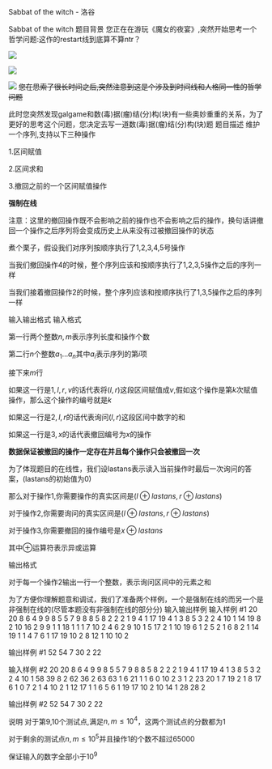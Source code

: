 



Sabbat of the witch - 洛谷














Sabbat of the witch
题目背景
您正在在游玩《魔女的夜宴》,突然开始思考一个哲学问题:这作的restart线到底算不算ntr？

![](http://0d077ef9e74d8.cdn.sohucs.com/rcLQDT4_png)

![](http://0d077ef9e74d8.cdn.sohucs.com/rcLQJyV_png)

![](http://0d077ef9e74d8.cdn.sohucs.com/rcLQMrk_png)
~~您在思索了很长时间之后,突然注意到这是个涉及到时间线和人格同一性的哲学问题~~

此时您突然发现galgame和数(毒)据(瘤)结(分)构(块)有一些奥妙重重的关系，为了更好的思考这个问题，您决定去写一道数(毒)据(瘤)结(分)构(块)题
题目描述
维护一个序列,支持以下三种操作

1.区间赋值

2.区间求和

3.撤回之前的一个区间赋值操作

**强制在线**

注意：这里的撤回操作既不会影响之前的操作也不会影响之后的操作，换句话讲撤回一个操作之后序列将会变成历史上从来没有过被撤回操作的状态

煮个栗子，假设我们对序列按顺序执行了1,2,3,4,5号操作

当我们撤回操作4的时候，整个序列应该和按顺序执行了1,2,3,5操作之后的序列一样

当我们接着撤回操作2的时候，整个序列应该和按顺序执行了1,3,5操作之后的序列一样






输入输出格式
输入格式

第一行两个整数$n,m$表示序列长度和操作个数

第二行$n$个整数$a_{1}...a_{n}$其中$a_{i}$表示序列的第$i$项

接下来$m$行

如果这一行是$1,l,r,v$的话代表将$(l,r)$这段区间赋值成$v$,假如这个操作是第$k$次赋值操作，那么这个操作的编号就是$k$

如果这一行是$2,l,r$的话代表询问$(l,r)$这段区间中数字的和

如果这一行是$3,x$的话代表撤回编号为$x$的操作

**数据保证被撤回的操作一定存在并且每个操作只会被撤回一次**

为了体现题目的在线性，我们设lastans表示读入当前操作时最后一次询问的答案，(lastans的初始值为0)

那么对于操作1,你需要操作的真实区间是$(l \oplus lastans,r \oplus lastans)$

对于操作2,你需要询问的真实区间是$(l \oplus lastans,r \oplus lastans)$

对于操作3,你需要撤回的操作编号是$x \oplus lastans$

其中$\oplus$运算符表示异或运算


输出格式

对于每一个操作2输出一行一个整数，表示询问区间中的元素之和

为了方便你理解题意和调试，我们了准备两个样例，一个是强制在线的而另一个是非强制在线的(尽管本题没有非强制在线的部分分)
输入输出样例
输入样例 #1
20 20
8 6 4 9 9 8 5 5 7 9 8 8 5 8 2 2 2 1 9 4 
1 17 19 4
1 3 8 5
3 2
2 4 10
1 14 19 8
2 10 16
2 9 9
1 1 18 1
1 1 7 10
2 4 6
2 9 10
1 5 17 2
1 10 19 6
1 2 5 2
1 6 8 2
1 14 19 1
1 4 7 6
1 17 19 10
2 8 12
1 10 10 2

输出样例 #1
52
54
7
30
2
22

输入样例 #2
20 20
8 6 4 9 9 8 5 5 7 9 8 8 5 8 2 2 2 1 9 4 
1 17 19 4
1 3 8 5
3 2
2 4 10
1 58 39 8
2 62 36
2 63 63
1 6 21 1
1 6 0 10
2 3 1
2 23 20
1 7 19 2
1 8 17 6
1 0 7 2
1 4 10 2
1 12 17 1
1 6 5 6
1 19 17 10
2 10 14
1 28 28 2

输出样例 #2
52
54
7
30
2
22

说明
对于第9,10个测试点,满足$n,m \leq 10^4$，这两个测试点的分数都为1

对于剩余的测试点$n,m \leq 10^5$并且操作1的个数不超过$65000$

保证输入的数字全部小于$10^9$






